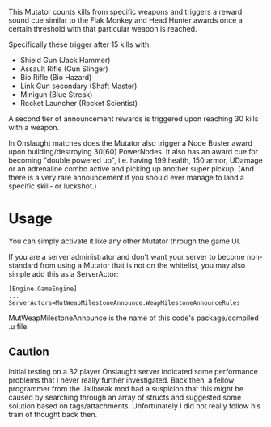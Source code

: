 This Mutator counts kills from specific weapons and triggers a reward sound cue similar to the Flak Monkey and Head Hunter awards once a certain threshold with that particular weapon is reached.

Specifically these trigger after 15 kills with:
- Shield Gun (Jack Hammer)
- Assault Rifle (Gun Slinger)
- Bio Rifle (Bio Hazard)
- Link Gun secondary (Shaft Master)
- Minigun (Blue Streak)
- Rocket Launcher (Rocket Scientist)

A second tier of announcement rewards is triggered upon reaching 30 kills with a weapon.

In Onslaught matches does the Mutator also trigger a Node Buster award upon building/destroying 30[60] PowerNodes.
It also has an award cue for becoming "double powered up", i.e. having 199 health, 150 armor, UDamage or an adrenaline combo active and picking up another super pickup.
(And there is a very rare announcement if you should ever manage to land a specific skill- or luckshot.)


# Usage
You can simply activate it like any other Mutator through the game UI.

If you are a server administrator and don't want your server to become non-standard from using a Mutator that is not on the whitelist, you may also simple add this as a ServerActor:

    [Engine.GameEngine]
    ...
    ServerActors=MutWeapMilestoneAnnounce.WeapMilestoneAnnounceRules

MutWeapMilestoneAnnounce is the name of this code's package/compiled .u file.

## Caution
Initial testing on a 32 player Onslaught server indicated some performance problems that I never really further investigated. Back then, a fellow programmer from the Jailbreak mod had a suspicion that this might be caused by searching through an array of structs and suggested some solution based on tags/attachments. Unfortunately I did not really follow his train of thought back then.
